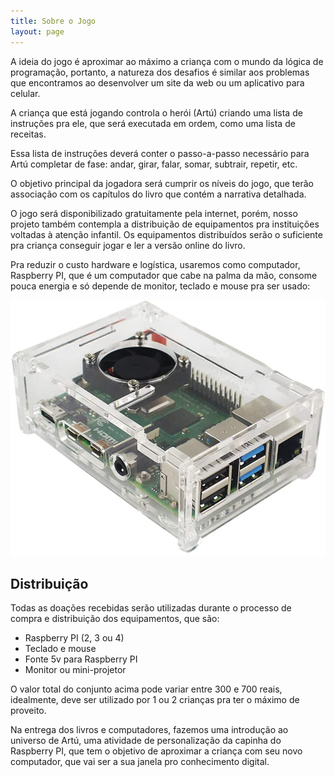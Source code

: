 ```yaml
---
title: Sobre o Jogo
layout: page
---
```


A ideia do jogo é aproximar ao máximo a criança com o mundo da lógica de programação, portanto, a natureza dos desafios é similar aos problemas que encontramos ao desenvolver um site da web ou um aplicativo para celular.

A criança que está jogando controla o herói (Artú) criando uma lista de instruções pra ele, que será executada em ordem, como uma lista de receitas.

Essa lista de instruções deverá conter o passo-a-passo necessário para Artú completar de fase: andar, girar, falar, somar, subtrair, repetir, etc.

O objetivo principal da jogadora será cumprir os níveis do jogo, que terão associação com os capítulos do livro que contém a narrativa detalhada.

O jogo será disponibilizado gratuitamente pela internet, porém, nosso projeto também contempla a distribuição de equipamentos pra instituições voltadas à atenção infantil. Os equipamentos distribuídos serão o suficiente pra criança conseguir jogar e ler a versão online do livro.

Pra reduzir o custo hardware e logística, usaremos como computador, Raspberry PI, que é um computador que cabe na palma da mão, consome pouca energia e só depende de monitor, teclado e mouse pra ser usado:

![Raspberry PI 4](./sobre-o-jogo/raspberry-pi-4.jpg)

## Distribuição

Todas as doações recebidas serão utilizadas durante o processo de compra e distribuição dos equipamentos, que são:

- Raspberry PI (2, 3 ou 4)
- Teclado e mouse
- Fonte 5v para Raspberry PI
- Monitor ou mini-projetor

O valor total do conjunto acima pode variar entre 300 e 700 reais, idealmente, deve ser utilizado por 1 ou 2 crianças pra ter o máximo de proveito.

Na entrega dos livros e computadores, fazemos uma introdução ao universo de Artú, uma atividade de personalização da capinha do Raspberry PI, que tem o objetivo de aproximar a criança com seu novo computador, que vai ser a sua janela pro conhecimento digital.
